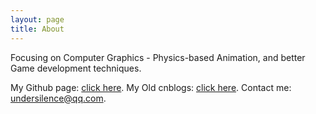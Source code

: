```yaml
---
layout: page
title: About
---
```

Focusing on Computer Graphics - Physics-based Animation, and better Game development techniques.

My Github page: [click here](https://github.com/UnderSilence).
My Old cnblogs: [click here](https://www.cnblogs.com/UnderSilenceee/).
Contact me: undersilence@qq.com.

